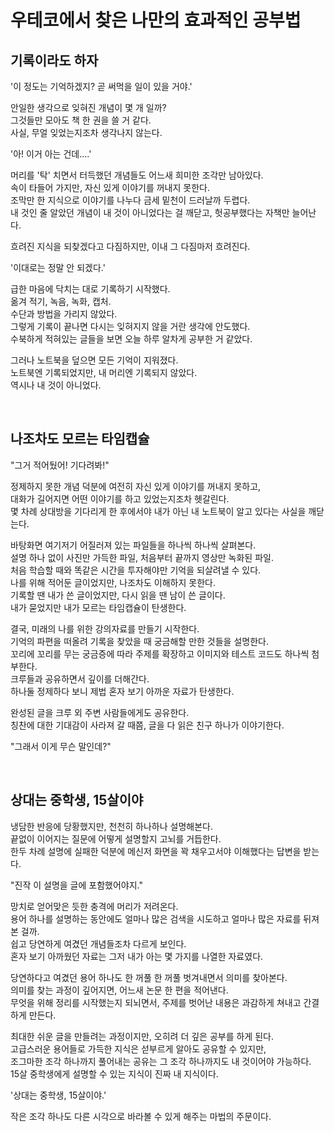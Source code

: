 # 우테코에서 찾은 나만의 효과적인 공부법
## 기록이라도 하자
'이 정도는 기억하겠지? 곧 써먹을 일이 있을 거야.'

안일한 생각으로 잊혀진 개념이 몇 개 일까?  
그것들만 모아도 책 한 권을 쓸 거 같다.  
사실, 무얼 잊었는지조차 생각나지 않는다.  

'아! 이거 아는 건데….'

머리를 '탁' 치면서 터득했던 개념들도 어느새 희미한 조각만 남아있다.  
속이 타들어 가지만, 자신 있게 이야기를 꺼내지 못한다.  
조막만 한 지식으로 이야기를 나누다 금세 밑천이 드러날까 두렵다.  
내 것인 줄 알았던 개념이 내 것이 아니었다는 걸 깨닫고, 헛공부했다는 자책만 늘어난다.  

흐려진 지식을 되찾겠다고 다짐하지만, 이내 그 다짐마저 흐려진다.  

'이대로는 정말 안 되겠다.'

급한 마음에 닥치는 대로 기록하기 시작했다.  
옮겨 적기, 녹음, 녹화, 캡처.  
수단과 방법을 가리지 않았다.  
그렇게 기록이 끝나면 다시는 잊혀지지 않을 거란 생각에 안도했다.  
수북하게 적혀있는 글들을 보면 오늘 하루 알차게 공부한 거 같았다.  

그러나 노트북을 덮으면 모든 기억이 지워졌다.  
노트북엔 기록되었지만, 내 머리엔 기록되지 않았다.  
역시나 내 것이 아니었다.  

<br>

## 나조차도 모르는 타임캡슐
"그거 적어뒀어! 기다려봐!"

정제하지 못한 개념 덕분에 여전히 자신 있게 이야기를 꺼내지 못하고,  
대화가 길어지면 어떤 이야기를 하고 있었는지조차 헷갈린다.  
몇 차례 상대방을 기다리게 한 후에서야 내가 아닌 내 노트북이 알고 있다는 사실을 깨닫는다.  

바탕화면 여기저기 어질러져 있는 파일들을 하나씩 하나씩 살펴본다.  
설명 하나 없이 사진만 가득한 파일, 처음부터 끝까지 영상만 녹화된 파일.  
처음 학습할 때와 똑같은 시간을 투자해야만 기억을 되살려낼 수 있다.  
나를 위해 적어둔 글이었지만, 나조차도 이해하지 못한다.  
기록할 땐 내가 쓴 글이었지만, 다시 읽을 땐 남이 쓴 글이다.  
내가 묻었지만 내가 모르는 타임캡슐이 탄생한다.  

결국, 미래의 나를 위한 강의자료를 만들기 시작한다.  
기억의 파편을 떠올려 기록을 찾았을 때 궁금해할 만한 것들을 설명한다.  
꼬리에 꼬리를 무는 궁금증에 따라 주제를 확장하고 이미지와 테스트 코드도 하나씩 첨부한다.  
크루들과 공유하면서 깊이를 더해간다.  
하나둘 정제하다 보니 제법 혼자 보기 아까운 자료가 탄생한다.  

완성된 글을 크루 외 주변 사람들에게도 공유한다.  
칭찬에 대한 기대감이 사라져 갈 때쯤, 글을 다 읽은 친구 하나가 이야기한다.  

"그래서 이게 무슨 말인데?"

<br>

## 상대는 중학생, 15살이야
냉담한 반응에 당황했지만, 천천히 하나하나 설명해본다.  
끝없이 이어지는 질문에 어떻게 설명할지 고뇌를 거듭한다.  
한두 차례 설명에 실패한 덕분에 메신저 화면을 꽉 채우고서야 이해했다는 답변을 받는다.  

"진작 이 설명을 글에 포함했어야지."

망치로 얻어맞은 듯한 충격에 머리가 저려온다.  
용어 하나를 설명하는 동안에도 얼마나 많은 검색을 시도하고 얼마나 많은 자료를 뒤져본 걸까.  
쉽고 당연하게 여겼던 개념들조차 다르게 보인다.  
혼자 보기 아까웠던 자료는 그저 내가 아는 몇 가지를 나열한 자료였다.  

당연하다고 여겼던 용어 하나도 한 꺼풀 한 꺼풀 벗겨내면서 의미를 찾아본다.  
의미를 찾는 과정이 깊어지면, 어느새 논문 한 편을 적어낸다.  
무엇을 위해 정리를 시작했는지 되뇌면서, 주제를 벗어난 내용은 과감하게 쳐내고 간결하게 만든다.  

최대한 쉬운 글을 만들려는 과정이지만, 오히려 더 깊은 공부를 하게 된다.  
고급스러운 용어들로 가득한 지식은 섣부르게 알아도 공유할 수 있지만,  
조그마한 조각 하나까지 풀어내는 공유는 그 조각 하나까지도 내 것이어야 가능하다.  
15살 중학생에게 설명할 수 있는 지식이 진짜 내 지식이다.  

'상대는 중학생, 15살이야.'

작은 조각 하나도 다른 시각으로 바라볼 수 있게 해주는 마법의 주문이다.  

<br>